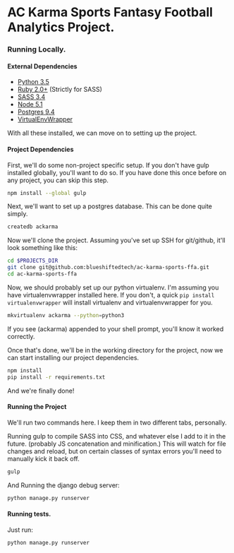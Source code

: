 # AC Karma Sports Fantasy Football Analytics Project.

### Running Locally.

#### External Dependencies

 - [Python 3.5](https://www.python.org/)
 - [Ruby 2.0+](https://www.ruby-lang.org/en/) (Strictly for SASS)
 - [SASS 3.4](http://sass-lang.com/)
 - [Node 5.1](https://nodejs.org/en/)
 - [Postgres 9.4](http://postgresapp.com/)
 - [VirtualEnvWrapper](https://virtualenvwrapper.readthedocs.org/en/latest/)

With all these installed, we can move on to setting up the project.

#### Project Dependencies

First, we'll do some non-project specific setup. If you don't have gulp installed globally, you'll want to do so. If you have done this once before on any project, you can skip this step.

```sh
npm install --global gulp
```

Next, we'll want to set up a postgres database. This can be done quite simply.

```sh
createdb ackarma
```

Now we'll clone the project. Assuming you've set up SSH for git/github, it'll look something like this:

```sh
cd $PROJECTS_DIR
git clone git@github.com:blueshiftedtech/ac-karma-sports-ffa.git
cd ac-karma-sports-ffa
```

Now, we should probably set up our python virtualenv. I'm assuming you have virtualenvwrapper installed here. If you don't, a quick `pip install virtualenvwrapper` will install virtualenv and virtualenvwrapper for you.

```sh
mkvirtualenv ackarma --python=python3
```

If you see (ackarma) appended to your shell prompt, you'll know it worked correctly.

Once that's done, we'll be in the working directory for the project, now we can start installing our project dependencies.

```sh
npm install
pip install -r requirements.txt
```

And we're finally done!

#### Running the Project

We'll run two commands here. I keep them in two different tabs, personally.

Running gulp to compile SASS into CSS, and whatever else I add to it in the future. (probably JS concatenation and minification.) This will watch for file changes and reload, but on certain classes of syntax errors you'll need to manually kick it back off.

```sh
gulp
```

And Running the django debug server:

```sh
python manage.py runserver
```

#### Running tests.

Just run:

```sh
python manage.py runserver
```
